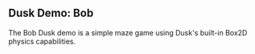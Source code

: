 ## Dusk Demo: Bob ##

The Bob Dusk demo is a simple maze game using Dusk's built-in Box2D physics capabilities.